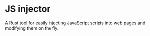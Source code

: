 # JS injector

A Rust tool for easily injecting JavaScript scripts into web pages and modifying them on the fly.
